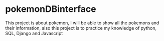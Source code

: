 # pokemonDBinterface
This project is about pokemon, I will be able to show all the pokemons and their information, also this project is to  practice my knowledge of python, SQL, Django and Javascript  
